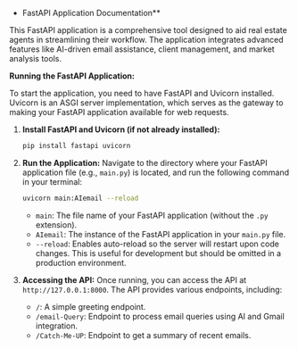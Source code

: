 * FastAPI Application Documentation**


This FastAPI application is a comprehensive tool designed to aid real estate agents in streamlining their workflow. The application integrates advanced features like AI-driven email assistance, client management, and market analysis tools.

**Running the FastAPI Application:**

To start the application, you need to have FastAPI and Uvicorn installed. Uvicorn is an ASGI server implementation, which serves as the gateway to making your FastAPI application available for web requests.

1. **Install FastAPI and Uvicorn (if not already installed):**
   ```bash
   pip install fastapi uvicorn
   ```

2. **Run the Application:**
   Navigate to the directory where your FastAPI application file (e.g., `main.py`) is located, and run the following command in your terminal:
   ```bash
   uvicorn main:AIemail --reload
   ```
   - `main`: The file name of your FastAPI application (without the `.py` extension).
   - `AIemail`: The instance of the FastAPI application in your `main.py` file.
   - `--reload`: Enables auto-reload so the server will restart upon code changes. This is useful for development but should be omitted in a production environment.

3. **Accessing the API:**
   Once running, you can access the API at `http://127.0.0.1:8000`. The API provides various endpoints, including:
   - `/`: A simple greeting endpoint.
   - `/email-Query`: Endpoint to process email queries using AI and Gmail integration.
   - `/Catch-Me-UP`: Endpoint to get a summary of recent emails.
